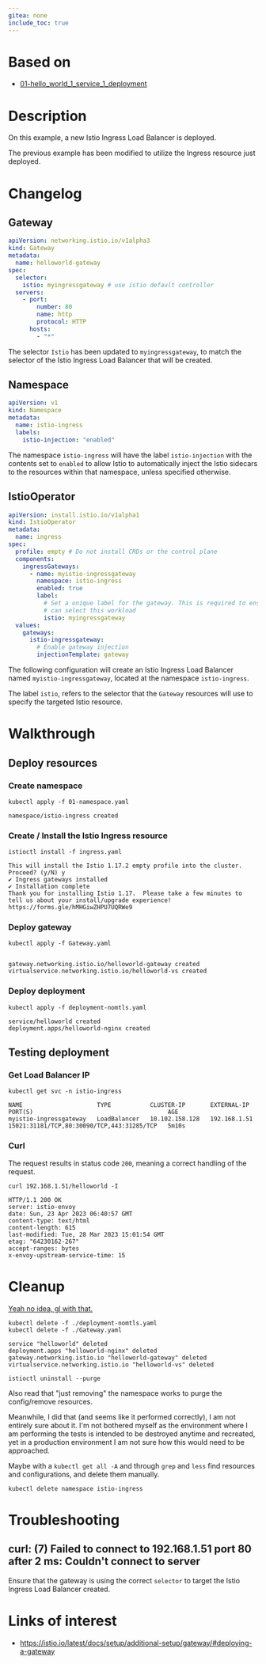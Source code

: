 ```yaml
---
gitea: none
include_toc: true
---
```



# Based on

- [01-hello_world_1_service_1_deployment](../../01-Getting_Started/01-hello_world_1_service_1_deployment)

# Description

On this example, a new Istio Ingress Load Balancer is deployed.

The previous example has been modified to utilize the Ingress resource just deployed.

# Changelog

## Gateway

```yaml
apiVersion: networking.istio.io/v1alpha3
kind: Gateway
metadata:
  name: helloworld-gateway
spec:
  selector:
    istio: myingressgateway # use istio default controller
  servers:
    - port:
        number: 80
        name: http
        protocol: HTTP
      hosts:
        - "*"
```

The selector `Istio` has been updated to `myingressgateway`, to match the selector of the Istio Ingress Load Balancer that will be created.

## Namespace

```yaml
apiVersion: v1
kind: Namespace
metadata:
  name: istio-ingress
  labels:
    istio-injection: "enabled"
```

The namespace `istio-ingress` will have the label `istio-injection` with the contents set to `enabled` to allow Istio to automatically inject the Istio sidecars to the resources within that namespace, unless specified otherwise.

## IstioOperator

```yaml
apiVersion: install.istio.io/v1alpha1
kind: IstioOperator
metadata:
  name: ingress
spec:
  profile: empty # Do not install CRDs or the control plane
  components:
    ingressGateways:
      - name: myistio-ingressgateway
        namespace: istio-ingress
        enabled: true
        label:
          # Set a unique label for the gateway. This is required to ensure Gateways
          # can select this workload
          istio: myingressgateway
  values:
    gateways:
      istio-ingressgateway:
        # Enable gateway injection
        injectionTemplate: gateway
```

The following configuration will create an Istio Ingress Load Balancer named `myistio-ingressgateway`, located at the namespace `istio-ingress`.

The label `istio`, refers to the selector that the `Gateway` resources will use to specify the targeted Istio resource.

# Walkthrough

## Deploy resources

### Create namespace

```shell
kubectl apply -f 01-namespace.yaml
```
```text
namespace/istio-ingress created
```

### Create / Install the Istio Ingress resource


```shell
istioctl install -f ingress.yaml
```
```text
This will install the Istio 1.17.2 empty profile into the cluster. Proceed? (y/N) y
✔ Ingress gateways installed                                                                                                                                                                                                          
✔ Installation complete                                                                                                                                                                                                               
Thank you for installing Istio 1.17.  Please take a few minutes to tell us about your install/upgrade experience!  https://forms.gle/hMHGiwZHPU7UQRWe9
```

### Deploy gateway

```shell
kubectl apply -f Gateway.yaml
```
```text
 
gateway.networking.istio.io/helloworld-gateway created
virtualservice.networking.istio.io/helloworld-vs created
```

### Deploy deployment

```shell
kubectl apply -f deployment-nomtls.yaml
```
```text
service/helloworld created
deployment.apps/helloworld-nginx created
```

## Testing deployment

### Get Load Balancer IP

```shell
kubectl get svc -n istio-ingress
```
```text
NAME                     TYPE           CLUSTER-IP       EXTERNAL-IP    PORT(S)                                      AGE
myistio-ingressgateway   LoadBalancer   10.102.158.128   192.168.1.51   15021:31181/TCP,80:30090/TCP,443:31285/TCP   5m10s
```

### Curl

The request results in status code `200`, meaning a correct handling of the request.

```shell
curl 192.168.1.51/helloworld -I
```
```text
HTTP/1.1 200 OK
server: istio-envoy
date: Sun, 23 Apr 2023 06:40:57 GMT
content-type: text/html
content-length: 615
last-modified: Tue, 28 Mar 2023 15:01:54 GMT
etag: "64230162-267"
accept-ranges: bytes
x-envoy-upstream-service-time: 15
```
# Cleanup

[Yeah no idea, gl with that.](https://stackoverflow.com/a/55731730)

```shell
kubectl delete -f ./deployment-nomtls.yaml
kubectl delete -f ./Gateway.yaml
```
```text
service "helloworld" deleted
deployment.apps "helloworld-nginx" deleted
gateway.networking.istio.io "helloworld-gateway" deleted
virtualservice.networking.istio.io "helloworld-vs" deleted
```

```shell
istioctl uninstall --purge
```

Also read that "just removing" the namespace works to purge the config/remove resources.

Meanwhile, I did that (and seems like it performed correctly), I am not entirely sure about it. I'm not bothered myself as the environment where I am performing the tests is intended to be destroyed anytime and recreated, yet in a production environment I am not sure how this would need to be approached.

Maybe with a `kubectl get all -A` and through `grep` and `less` find resources and configurations, and delete them manually.

```shell
kubectl delete namespace istio-ingress
```

# Troubleshooting

## curl: (7) Failed to connect to 192.168.1.51 port 80 after 2 ms: Couldn't connect to server

Ensure that the gateway is using the correct `selector` to target the Istio Ingress Load Balancer created.  

# Links of interest

- https://istio.io/latest/docs/setup/additional-setup/gateway/#deploying-a-gateway